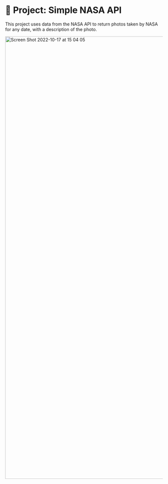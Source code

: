 # 🚀 Project: Simple NASA API

This project uses data from the NASA API to return photos taken by NASA for any date, with a description of the photo.


<img width="1416" alt="Screen Shot 2022-10-17 at 15 04 05" src="https://user-images.githubusercontent.com/100469351/196261040-33162854-9c30-4ccb-924c-476908c7aab5.png">
